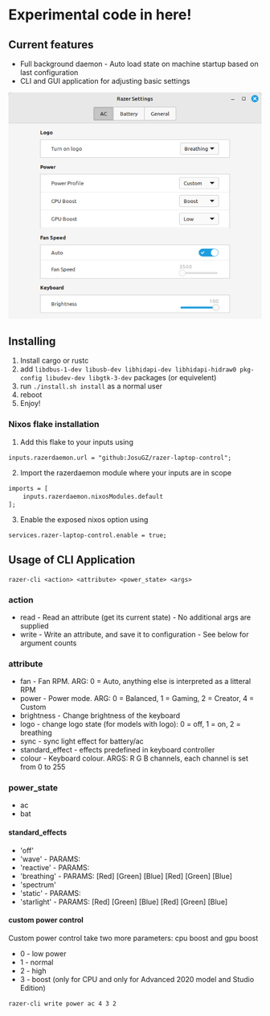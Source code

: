 # Experimental code in here!

## Current features

- Full background daemon - Auto load state on machine startup based on last configuration
- CLI and GUI application for adjusting basic settings

![](Screenshoot.png)

## Installing

1. Install cargo or rustc
2. add `libdbus-1-dev libusb-dev libhidapi-dev libhidapi-hidraw0 pkg-config libudev-dev libgtk-3-dev` packages (or equivelent)
3. run `./install.sh install` as a normal user
4. reboot
5. Enjoy!

### Nixos flake installation

1. Add this flake to your inputs using

```
inputs.razerdaemon.url = "github:JosuGZ/razer-laptop-control";
```

2. Import the razerdaemon module where your inputs are in scope

```
imports = [
    inputs.razerdaemon.nixosModules.default
];
```

3. Enable the exposed nixos option using

```
services.razer-laptop-control.enable = true;
```

## Usage of CLI Application

```
razer-cli <action> <attribute> <power_state> <args>
```

### action

- read - Read an attribute (get its current state) - No additional args are supplied
- write - Write an attribute, and save it to configuration - See below for argument counts

### attribute

- fan - Fan RPM. ARG: 0 = Auto, anything else is interpreted as a litteral RPM
- power - Power mode. ARG: 0 = Balanced, 1 = Gaming, 2 = Creator, 4 = Custom
- brightness - Change brightness of the keyboard
- logo - change logo state (for models with logo): 0 = off, 1 = on, 2 = breathing
- sync - sync light effect for battery/ac
- standard_effect - effects predefined in keyboard controller
- colour - Keyboard colour. ARGS: R G B channels, each channel is set from 0 to 255

### power_state

- ac
- bat

#### standard_effects

- 'off'
- 'wave' - PARAMS: <Direction>
- 'reactive' - PARAMS: <Speed> <Red> <Green> <Blue>
- 'breathing' - PARAMS: <Type> [Red] [Green] [Blue] [Red] [Green] [Blue]
- 'spectrum'
- 'static' - PARAMS: <Red> <Green> <Blue>
- 'starlight' - PARAMS: <Type> [Red] [Green] [Blue] [Red] [Green] [Blue]

#### custom power control

Custom power control take two more parameters: cpu boost and gpu boost

- 0 - low power
- 1 - normal
- 2 - high
- 3 - boost (only for CPU and only for Advanced 2020 model and Studio Edition)

```
razer-cli write power ac 4 3 2
```
